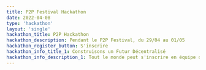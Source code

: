 ```yaml
---
title: P2P Festival Hackathon
date: 2022-04-08
type: 'hackathon'
layout: 'single'
hackathon_title: P2P Hackathon
hackathon_description: Pendant le P2P Festival, du 29/04 au 01/05
hackathon_register_button: S'inscrire
hackathon_info_title_1: Construisons un Futur Décentralisé
hackathon_info_description_1: Tout le monde peut s'inscrire en équipe de 2 à 6 personnes et proposer une solution innovante open source pour "Construire un Futur Décentralisé". Chaque projet sera testé par le jury du hackathon.
---
```

